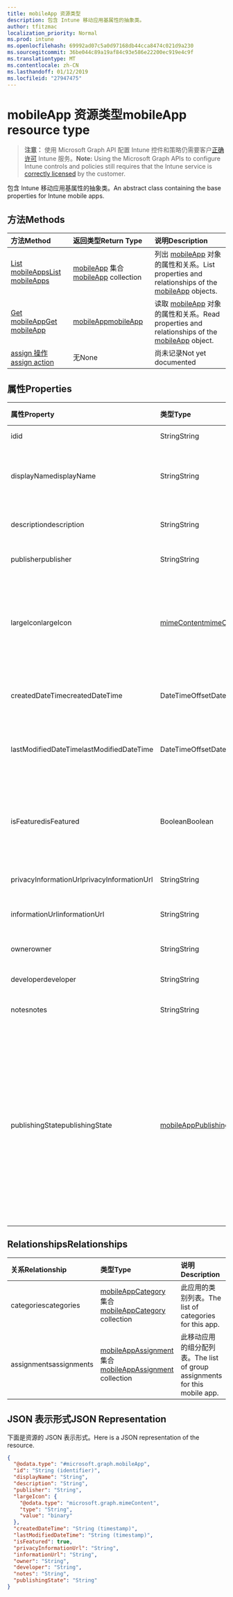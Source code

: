 ```yaml
---
title: mobileApp 资源类型
description: 包含 Intune 移动应用基属性的抽象类。
author: tfitzmac
localization_priority: Normal
ms.prod: intune
ms.openlocfilehash: 69992ad07c5a0d97168db44cca8474c021d9a230
ms.sourcegitcommit: 36be044c89a19af84c93e586e22200ec919e4c9f
ms.translationtype: MT
ms.contentlocale: zh-CN
ms.lasthandoff: 01/12/2019
ms.locfileid: "27947475"
---
```

# <a name="mobileapp-resource-type"></a><span data-ttu-id="ecf53-103">mobileApp 资源类型</span><span class="sxs-lookup"><span data-stu-id="ecf53-103">mobileApp resource type</span></span>

> <span data-ttu-id="ecf53-104">**注意：** 使用 Microsoft Graph API 配置 Intune 控件和策略仍需要客户[正确许可](https://go.microsoft.com/fwlink/?linkid=839381) Intune 服务。</span><span class="sxs-lookup"><span data-stu-id="ecf53-104">**Note:** Using the Microsoft Graph APIs to configure Intune controls and policies still requires that the Intune service is [correctly licensed](https://go.microsoft.com/fwlink/?linkid=839381) by the customer.</span></span>

<span data-ttu-id="ecf53-105">包含 Intune 移动应用基属性的抽象类。</span><span class="sxs-lookup"><span data-stu-id="ecf53-105">An abstract class containing the base properties for Intune mobile apps.</span></span>
## <a name="methods"></a><span data-ttu-id="ecf53-106">方法</span><span class="sxs-lookup"><span data-stu-id="ecf53-106">Methods</span></span>
|<span data-ttu-id="ecf53-107">方法</span><span class="sxs-lookup"><span data-stu-id="ecf53-107">Method</span></span>|<span data-ttu-id="ecf53-108">返回类型</span><span class="sxs-lookup"><span data-stu-id="ecf53-108">Return Type</span></span>|<span data-ttu-id="ecf53-109">说明</span><span class="sxs-lookup"><span data-stu-id="ecf53-109">Description</span></span>|
|:---|:---|:---|
|[<span data-ttu-id="ecf53-110">List mobileApps</span><span class="sxs-lookup"><span data-stu-id="ecf53-110">List mobileApps</span></span>](../api/intune-apps-mobileapp-list.md)|<span data-ttu-id="ecf53-111">[mobileApp](../resources/intune-apps-mobileapp.md) 集合</span><span class="sxs-lookup"><span data-stu-id="ecf53-111">[mobileApp](../resources/intune-apps-mobileapp.md) collection</span></span>|<span data-ttu-id="ecf53-112">列出 [mobileApp](../resources/intune-apps-mobileapp.md) 对象的属性和关系。</span><span class="sxs-lookup"><span data-stu-id="ecf53-112">List properties and relationships of the [mobileApp](../resources/intune-apps-mobileapp.md) objects.</span></span>|
|[<span data-ttu-id="ecf53-113">Get mobileApp</span><span class="sxs-lookup"><span data-stu-id="ecf53-113">Get mobileApp</span></span>](../api/intune-apps-mobileapp-get.md)|[<span data-ttu-id="ecf53-114">mobileApp</span><span class="sxs-lookup"><span data-stu-id="ecf53-114">mobileApp</span></span>](../resources/intune-apps-mobileapp.md)|<span data-ttu-id="ecf53-115">读取 [mobileApp](../resources/intune-apps-mobileapp.md) 对象的属性和关系。</span><span class="sxs-lookup"><span data-stu-id="ecf53-115">Read properties and relationships of the [mobileApp](../resources/intune-apps-mobileapp.md) object.</span></span>|
|[<span data-ttu-id="ecf53-116">assign 操作</span><span class="sxs-lookup"><span data-stu-id="ecf53-116">assign action</span></span>](../api/intune-apps-mobileapp-assign.md)|<span data-ttu-id="ecf53-117">无</span><span class="sxs-lookup"><span data-stu-id="ecf53-117">None</span></span>|<span data-ttu-id="ecf53-118">尚未记录</span><span class="sxs-lookup"><span data-stu-id="ecf53-118">Not yet documented</span></span>|

## <a name="properties"></a><span data-ttu-id="ecf53-119">属性</span><span class="sxs-lookup"><span data-stu-id="ecf53-119">Properties</span></span>
|<span data-ttu-id="ecf53-120">属性</span><span class="sxs-lookup"><span data-stu-id="ecf53-120">Property</span></span>|<span data-ttu-id="ecf53-121">类型</span><span class="sxs-lookup"><span data-stu-id="ecf53-121">Type</span></span>|<span data-ttu-id="ecf53-122">说明</span><span class="sxs-lookup"><span data-stu-id="ecf53-122">Description</span></span>|
|:---|:---|:---|
|<span data-ttu-id="ecf53-123">id</span><span class="sxs-lookup"><span data-stu-id="ecf53-123">id</span></span>|<span data-ttu-id="ecf53-124">String</span><span class="sxs-lookup"><span data-stu-id="ecf53-124">String</span></span>|<span data-ttu-id="ecf53-125">实体的键。</span><span class="sxs-lookup"><span data-stu-id="ecf53-125">Key of the entity.</span></span>|
|<span data-ttu-id="ecf53-126">displayName</span><span class="sxs-lookup"><span data-stu-id="ecf53-126">displayName</span></span>|<span data-ttu-id="ecf53-127">String</span><span class="sxs-lookup"><span data-stu-id="ecf53-127">String</span></span>|<span data-ttu-id="ecf53-128">管理员提供或导入的应用标题。</span><span class="sxs-lookup"><span data-stu-id="ecf53-128">The admin provided or imported title of the app.</span></span>|
|<span data-ttu-id="ecf53-129">description</span><span class="sxs-lookup"><span data-stu-id="ecf53-129">description</span></span>|<span data-ttu-id="ecf53-130">String</span><span class="sxs-lookup"><span data-stu-id="ecf53-130">String</span></span>|<span data-ttu-id="ecf53-131">应用的说明。</span><span class="sxs-lookup"><span data-stu-id="ecf53-131">The description of the app.</span></span>|
|<span data-ttu-id="ecf53-132">publisher</span><span class="sxs-lookup"><span data-stu-id="ecf53-132">publisher</span></span>|<span data-ttu-id="ecf53-133">String</span><span class="sxs-lookup"><span data-stu-id="ecf53-133">String</span></span>|<span data-ttu-id="ecf53-134">应用的发布者。</span><span class="sxs-lookup"><span data-stu-id="ecf53-134">The publisher of the app.</span></span>|
|<span data-ttu-id="ecf53-135">largeIcon</span><span class="sxs-lookup"><span data-stu-id="ecf53-135">largeIcon</span></span>|[<span data-ttu-id="ecf53-136">mimeContent</span><span class="sxs-lookup"><span data-stu-id="ecf53-136">mimeContent</span></span>](../resources/intune-shared-mimecontent.md)|<span data-ttu-id="ecf53-137">要显示在应用详细信息中并用于图标上传的大图标。</span><span class="sxs-lookup"><span data-stu-id="ecf53-137">The large icon, to be displayed in the app details and used for upload of the icon.</span></span>|
|<span data-ttu-id="ecf53-138">createdDateTime</span><span class="sxs-lookup"><span data-stu-id="ecf53-138">createdDateTime</span></span>|<span data-ttu-id="ecf53-139">DateTimeOffset</span><span class="sxs-lookup"><span data-stu-id="ecf53-139">DateTimeOffset</span></span>|<span data-ttu-id="ecf53-140">创建应用的日期和时间。</span><span class="sxs-lookup"><span data-stu-id="ecf53-140">The date and time the app was created.</span></span>|
|<span data-ttu-id="ecf53-141">lastModifiedDateTime</span><span class="sxs-lookup"><span data-stu-id="ecf53-141">lastModifiedDateTime</span></span>|<span data-ttu-id="ecf53-142">DateTimeOffset</span><span class="sxs-lookup"><span data-stu-id="ecf53-142">DateTimeOffset</span></span>|<span data-ttu-id="ecf53-143">上次修改应用的日期和时间。</span><span class="sxs-lookup"><span data-stu-id="ecf53-143">The date and time the app was last modified.</span></span>|
|<span data-ttu-id="ecf53-144">isFeatured</span><span class="sxs-lookup"><span data-stu-id="ecf53-144">isFeatured</span></span>|<span data-ttu-id="ecf53-145">Boolean</span><span class="sxs-lookup"><span data-stu-id="ecf53-145">Boolean</span></span>|<span data-ttu-id="ecf53-146">指示应用是否被管理员标记为特色的值。</span><span class="sxs-lookup"><span data-stu-id="ecf53-146">The value indicating whether the app is marked as featured by the admin.</span></span>|
|<span data-ttu-id="ecf53-147">privacyInformationUrl</span><span class="sxs-lookup"><span data-stu-id="ecf53-147">privacyInformationUrl</span></span>|<span data-ttu-id="ecf53-148">String</span><span class="sxs-lookup"><span data-stu-id="ecf53-148">String</span></span>|<span data-ttu-id="ecf53-149">隐私声明 Url。</span><span class="sxs-lookup"><span data-stu-id="ecf53-149">The privacy statement Url.</span></span>|
|<span data-ttu-id="ecf53-150">informationUrl</span><span class="sxs-lookup"><span data-stu-id="ecf53-150">informationUrl</span></span>|<span data-ttu-id="ecf53-151">String</span><span class="sxs-lookup"><span data-stu-id="ecf53-151">String</span></span>|<span data-ttu-id="ecf53-152">详细信息 Url。</span><span class="sxs-lookup"><span data-stu-id="ecf53-152">The more information Url.</span></span>|
|<span data-ttu-id="ecf53-153">owner</span><span class="sxs-lookup"><span data-stu-id="ecf53-153">owner</span></span>|<span data-ttu-id="ecf53-154">String</span><span class="sxs-lookup"><span data-stu-id="ecf53-154">String</span></span>|<span data-ttu-id="ecf53-155">应用的所有者。</span><span class="sxs-lookup"><span data-stu-id="ecf53-155">The owner of the app.</span></span>|
|<span data-ttu-id="ecf53-156">developer</span><span class="sxs-lookup"><span data-stu-id="ecf53-156">developer</span></span>|<span data-ttu-id="ecf53-157">String</span><span class="sxs-lookup"><span data-stu-id="ecf53-157">String</span></span>|<span data-ttu-id="ecf53-158">应用的开发者。</span><span class="sxs-lookup"><span data-stu-id="ecf53-158">The developer of the app.</span></span>|
|<span data-ttu-id="ecf53-159">notes</span><span class="sxs-lookup"><span data-stu-id="ecf53-159">notes</span></span>|<span data-ttu-id="ecf53-160">String</span><span class="sxs-lookup"><span data-stu-id="ecf53-160">String</span></span>|<span data-ttu-id="ecf53-161">应用的备注。</span><span class="sxs-lookup"><span data-stu-id="ecf53-161">Notes for the app.</span></span>|
|<span data-ttu-id="ecf53-162">publishingState</span><span class="sxs-lookup"><span data-stu-id="ecf53-162">publishingState</span></span>|[<span data-ttu-id="ecf53-163">mobileAppPublishingState</span><span class="sxs-lookup"><span data-stu-id="ecf53-163">mobileAppPublishingState</span></span>](../resources/intune-apps-mobileapppublishingstate.md)|<span data-ttu-id="ecf53-164">应用的发布状态。</span><span class="sxs-lookup"><span data-stu-id="ecf53-164">The publishing state for the app.</span></span> <span data-ttu-id="ecf53-165">除非应用已发布，否则无法分配应用。</span><span class="sxs-lookup"><span data-stu-id="ecf53-165">The app cannot be assigned unless the app is published.</span></span> <span data-ttu-id="ecf53-166">可取值为：`notPublished`、`processing`、`published`。</span><span class="sxs-lookup"><span data-stu-id="ecf53-166">Possible values are: `notPublished`, `processing`, `published`.</span></span>|

## <a name="relationships"></a><span data-ttu-id="ecf53-167">Relationships</span><span class="sxs-lookup"><span data-stu-id="ecf53-167">Relationships</span></span>
|<span data-ttu-id="ecf53-168">关系</span><span class="sxs-lookup"><span data-stu-id="ecf53-168">Relationship</span></span>|<span data-ttu-id="ecf53-169">类型</span><span class="sxs-lookup"><span data-stu-id="ecf53-169">Type</span></span>|<span data-ttu-id="ecf53-170">说明</span><span class="sxs-lookup"><span data-stu-id="ecf53-170">Description</span></span>|
|:---|:---|:---|
|<span data-ttu-id="ecf53-171">categories</span><span class="sxs-lookup"><span data-stu-id="ecf53-171">categories</span></span>|<span data-ttu-id="ecf53-172">[mobileAppCategory](../resources/intune-apps-mobileappcategory.md) 集合</span><span class="sxs-lookup"><span data-stu-id="ecf53-172">[mobileAppCategory](../resources/intune-apps-mobileappcategory.md) collection</span></span>|<span data-ttu-id="ecf53-173">此应用的类别列表。</span><span class="sxs-lookup"><span data-stu-id="ecf53-173">The list of categories for this app.</span></span>|
|<span data-ttu-id="ecf53-174">assignments</span><span class="sxs-lookup"><span data-stu-id="ecf53-174">assignments</span></span>|<span data-ttu-id="ecf53-175">[mobileAppAssignment](../resources/intune-apps-mobileappassignment.md) 集合</span><span class="sxs-lookup"><span data-stu-id="ecf53-175">[mobileAppAssignment](../resources/intune-apps-mobileappassignment.md) collection</span></span>|<span data-ttu-id="ecf53-176">此移动应用的组分配列表。</span><span class="sxs-lookup"><span data-stu-id="ecf53-176">The list of group assignments for this mobile app.</span></span>|

## <a name="json-representation"></a><span data-ttu-id="ecf53-177">JSON 表示形式</span><span class="sxs-lookup"><span data-stu-id="ecf53-177">JSON Representation</span></span>
<span data-ttu-id="ecf53-178">下面是资源的 JSON 表示形式。</span><span class="sxs-lookup"><span data-stu-id="ecf53-178">Here is a JSON representation of the resource.</span></span>
<!-- {
  "blockType": "resource",
  "keyProperty": "id",
  "@odata.type": "microsoft.graph.mobileApp"
}
-->
``` json
{
  "@odata.type": "#microsoft.graph.mobileApp",
  "id": "String (identifier)",
  "displayName": "String",
  "description": "String",
  "publisher": "String",
  "largeIcon": {
    "@odata.type": "microsoft.graph.mimeContent",
    "type": "String",
    "value": "binary"
  },
  "createdDateTime": "String (timestamp)",
  "lastModifiedDateTime": "String (timestamp)",
  "isFeatured": true,
  "privacyInformationUrl": "String",
  "informationUrl": "String",
  "owner": "String",
  "developer": "String",
  "notes": "String",
  "publishingState": "String"
}
```



